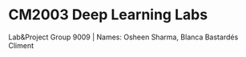 # CM2003 Deep Learning Labs
Lab&Project Group 9009 | Names: Osheen Sharma, Blanca Bastardés Climent
